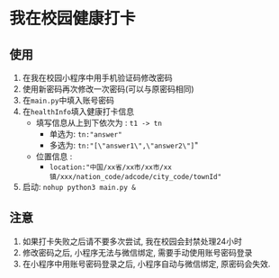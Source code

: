 # 我在校园健康打卡

## 使用

1. 在我在校园小程序中用手机验证码修改密码
2. 使用新密码再次修改一次密码(可以与原密码相同)
3. 在`main.py`中填入账号密码
4. 在`healthInfo`填入健康打卡信息
    * 填写信息从上到下依次为 : `t1 -> tn`
        * 单选为: `tn:"answer"`
        * 多选为: `tn:"[\"answer1\",\"answer2\"]`"
    * 位置信息 :
        * `location:"中国/xx省/xx市/xx市/xx镇/xxx/nation_code/adcode/city_code/townId"`
5. 启动: `nohup python3 main.py &`

## 注意

1. 如果打卡失败之后请不要多次尝试, 我在校园会封禁处理24小时
2. 修改密码之后, 小程序无法与微信绑定, 需要手动使用账号密码登录
3. 在小程序中用账号密码登录之后, 小程序自动与微信绑定, 原密码会失效. 
